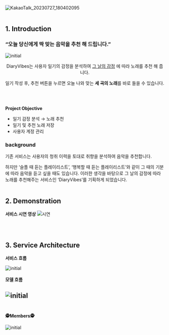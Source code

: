 ![KakaoTalk_20230727_180402095](https://github.com/boostcampaitech5/level3_recsys_productserving-recsys-12/assets/97236643/21667896-4b7f-4117-a3c6-5ff10a899dbe)
<br></br>

## 1. Introduction

### “오늘 당신에게 딱 맞는 음악을 추천 해 드립니다.”

![initial](https://github.com/boostcampaitech5/level3_recsys_productserving-recsys-12/assets/97236643/d9584e7d-6ae1-4a44-9801-2e129c44bc59)
<div align='center'>
      DiaryVibes는 사용자 일기의 감정을 분석하여 
      <u>그 날의 감정</u>
      에 따라 노래를 추천 해 줍니다.

일기 작성 후, 추천 버튼을 누르면 오늘 나와 맞는 **세 곡의 노래**를 바로 들을 수 있습니다.

</div>
<br></br>


**Project Objective**

- 일기 감정 분석 → 노래 추천
- 일기 및 추천 노래 저장
- 사용자 계정 관리

<h3 color='yellow'>background</h3>

기존 서비스는 사용자의 청취 이력을 토대로 취향을 분석하여 음악을 추천합니다.

하지만 ‘슬플 때 듣는 플레이리스트’, ‘행복할 때 듣는 플레이리스트’와 같이 그 때의 기분에 따라 음악을 듣고 싶을 때도 있습니다. 이러한 생각을 바탕으로 그 날의 감정에 따라 노래를 추천해주는 서비스인 ‘DiaryVibes’를 기획하게 되었습니다.
<br></br>
## 2. Demonstration


**서비스 시연 영상**
![시연](https://github.com/boostcampaitech5/level3_recsys_productserving-recsys-12/assets/97236643/c993fa36-3a42-479c-bdf8-dd1750999cb0)

<br></br>
## 3. Service Architecture


**서비스 흐름**

![initial](https://github.com/boostcampaitech5/level3_recsys_productserving-recsys-12/assets/97236643/034ff5b7-1b2a-4786-a5c2-088e45778aab)
<br></br>
**모델 흐름**

![initial](https://github.com/boostcampaitech5/level3_recsys_productserving-recsys-12/assets/97236643/ebe56ba2-8cea-45e3-a3d8-e35b0de9b881)
<br></br>
---

**🕵️Members🕵️**

![initial](https://github.com/boostcampaitech5/level3_recsys_productserving-recsys-12/assets/97236643/5fc29983-bb40-493d-b611-64fa46566b20)

